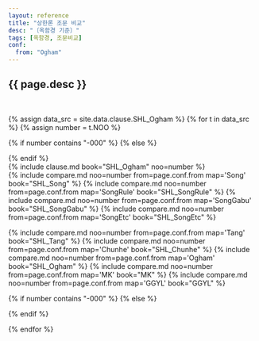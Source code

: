 ```yaml
---
layout: reference
title: "상한론 조문 비교"
desc: "〔옥함경 기준〕"
tags: [옥함경, 조문비교]
conf:
  from: "Ogham"
---
```


{{ page.desc }}
--------------------

<br>

{% assign data_src = site.data.clause.SHL_Ogham %}
{% for t in data_src %}
{% assign number = t.NOO %}

{% if number contains "-000" %}
{% else %}
<div id="{{number}}" class="compare-set">
{% endif %}

<div class="origin" markdown="1">
{% include clause.md book="SHL_Ogham" noo=number %}
</div>

<div class="compared" markdown="1">
{% include compare.md noo=number from=page.conf.from map='Song' book="SHL_Song" %}
{% include compare.md noo=number from=page.conf.from map='SongRule' book="SHL_SongRule" %}
{% include compare.md noo=number from=page.conf.from map='SongGabu' book="SHL_SongGabu" %}
{% include compare.md noo=number from=page.conf.from map='SongEtc' book="SHL_SongEtc" %}

{% include compare.md noo=number from=page.conf.from map='Tang' book="SHL_Tang" %}
{% include compare.md noo=number from=page.conf.from map='Chunhe' book="SHL_Chunhe" %}
{% include compare.md noo=number from=page.conf.from map='Ogham' book="SHL_Ogham" %}
{% include compare.md noo=number from=page.conf.from map='MK' book="MK" %}
{% include compare.md noo=number from=page.conf.from map='GGYL' book="GGYL" %}
</div>

{% if number contains "-000" %}
{% else %}
</div>
{% endif %}

{% endfor %}
